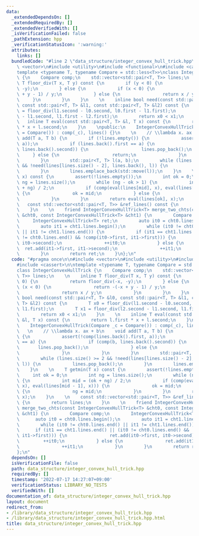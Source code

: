 ```yaml
---
data:
  _extendedDependsOn: []
  _extendedRequiredBy: []
  _extendedVerifiedWith: []
  _isVerificationFailed: false
  _pathExtension: hpp
  _verificationStatusIcon: ':warning:'
  attributes:
    links: []
  bundledCode: "#line 2 \"data_structure/integer_convex_hull_trick.hpp\"\n\n#include\
    \ <vector>\n#include <utility>\n#include <functional>\n#include <cassert>\n\n\
    template <typename T, typename Compare = std::less<T>>\nclass IntegerConvexHullTrick\
    \ {\n    Compare comp;\n    std::vector<std::pair<T, T>> lines;\n    \n    inline\
    \ T floor_div(T x, T y) const {\n        if (y < 0) {\n            return floor_div(-x,\
    \ -y);\n        } else {\n            if (x < 0) {\n                return -(-x\
    \ + y - 1) / y;\n            } else {\n                return x / y;\n       \
    \     }\n        }\n    }\n    \n    inline bool need(const std::pair<T, T> &l0,\
    \ const std::pair<T, T> &l1, const std::pair<T, T> &l2) const {\n        T x0\
    \ = floor_div(l1.second - l0.second, l0.first - l1.first);\n        T x1 = floor_div(l2.second\
    \ - l1.second, l1.first - l2.first);\n        return x0 < x1;\n    }\n    \n \
    \   inline T eval(const std::pair<T, T> &l, T x) const {\n        return l.first\
    \ * x + l.second;\n    }\n    \npublic:\n    IntegerConvexHullTrick(Compare _c\
    \ = Compare()) : comp(_c), lines() {}\n    \n    // \\lambda x. ax + b\n    void\
    \ add(T a, T b) {\n        if (!lines.empty()) {\n            assert(!comp(lines.back().first,\
    \ a));\n            if (lines.back().first == a) {\n                if (comp(b,\
    \ lines.back().second)) {\n                    lines.pop_back();\n           \
    \     } else {\n                    return;\n                }\n            }\n\
    \        }\n        std::pair<T, T> l(a, b);\n        while (lines.size() >= 2\
    \ && !need(lines[lines.size() - 2], lines.back(), l)) {\n            lines.pop_back();\n\
    \        }\n        lines.emplace_back(std::move(l));\n    }\n    \n    T getmin(T\
    \ x) const {\n        assert(!lines.empty());\n        int ok = 0;\n        int\
    \ ng = lines.size();\n        while (ng - ok > 1) {\n            int mid = (ok\
    \ + ng) / 2;\n            if (comp(eval(lines[mid], x), eval(lines[mid - 1], x)))\
    \ {\n                ok = mid;\n            } else {\n                ng = mid;\n\
    \            }\n        }\n        return eval(lines[ok], x);\n    }\n    \n \
    \   const std::vector<std::pair<T, T>> &ref_lines() const {\n        return lines;\n\
    \    }\n    \n    friend IntegerConvexHullTrick<T> merge_two_chts(const IntegerConvexHullTrick<T>\
    \ &cht0, const IntegerConvexHullTrick<T> &cht1) {\n        Compare comp;\n   \
    \     IntegerConvexHullTrick<T> ret;\n        auto it0 = cht0.lines.begin();\n\
    \        auto it1 = cht1.lines.begin();\n        while (it0 != cht0.lines.end()\
    \ || it1 != cht1.lines.end()) {\n            if (it1 == cht1.lines.end() || (it0\
    \ != cht0.lines.end() && !comp(it0->first, it1->first))) {\n                ret.add(it0->first,\
    \ it0->second);\n                ++it0;\n            } else {\n              \
    \  ret.add(it1->first, it1->second);\n                ++it1;\n            }\n\
    \        }\n        return ret;\n    }\n};\n"
  code: "#pragma once\n\n#include <vector>\n#include <utility>\n#include <functional>\n\
    #include <cassert>\n\ntemplate <typename T, typename Compare = std::less<T>>\n\
    class IntegerConvexHullTrick {\n    Compare comp;\n    std::vector<std::pair<T,\
    \ T>> lines;\n    \n    inline T floor_div(T x, T y) const {\n        if (y <\
    \ 0) {\n            return floor_div(-x, -y);\n        } else {\n            if\
    \ (x < 0) {\n                return -(-x + y - 1) / y;\n            } else {\n\
    \                return x / y;\n            }\n        }\n    }\n    \n    inline\
    \ bool need(const std::pair<T, T> &l0, const std::pair<T, T> &l1, const std::pair<T,\
    \ T> &l2) const {\n        T x0 = floor_div(l1.second - l0.second, l0.first -\
    \ l1.first);\n        T x1 = floor_div(l2.second - l1.second, l1.first - l2.first);\n\
    \        return x0 < x1;\n    }\n    \n    inline T eval(const std::pair<T, T>\
    \ &l, T x) const {\n        return l.first * x + l.second;\n    }\n    \npublic:\n\
    \    IntegerConvexHullTrick(Compare _c = Compare()) : comp(_c), lines() {}\n \
    \   \n    // \\lambda x. ax + b\n    void add(T a, T b) {\n        if (!lines.empty())\
    \ {\n            assert(!comp(lines.back().first, a));\n            if (lines.back().first\
    \ == a) {\n                if (comp(b, lines.back().second)) {\n             \
    \       lines.pop_back();\n                } else {\n                    return;\n\
    \                }\n            }\n        }\n        std::pair<T, T> l(a, b);\n\
    \        while (lines.size() >= 2 && !need(lines[lines.size() - 2], lines.back(),\
    \ l)) {\n            lines.pop_back();\n        }\n        lines.emplace_back(std::move(l));\n\
    \    }\n    \n    T getmin(T x) const {\n        assert(!lines.empty());\n   \
    \     int ok = 0;\n        int ng = lines.size();\n        while (ng - ok > 1)\
    \ {\n            int mid = (ok + ng) / 2;\n            if (comp(eval(lines[mid],\
    \ x), eval(lines[mid - 1], x))) {\n                ok = mid;\n            } else\
    \ {\n                ng = mid;\n            }\n        }\n        return eval(lines[ok],\
    \ x);\n    }\n    \n    const std::vector<std::pair<T, T>> &ref_lines() const\
    \ {\n        return lines;\n    }\n    \n    friend IntegerConvexHullTrick<T>\
    \ merge_two_chts(const IntegerConvexHullTrick<T> &cht0, const IntegerConvexHullTrick<T>\
    \ &cht1) {\n        Compare comp;\n        IntegerConvexHullTrick<T> ret;\n  \
    \      auto it0 = cht0.lines.begin();\n        auto it1 = cht1.lines.begin();\n\
    \        while (it0 != cht0.lines.end() || it1 != cht1.lines.end()) {\n      \
    \      if (it1 == cht1.lines.end() || (it0 != cht0.lines.end() && !comp(it0->first,\
    \ it1->first))) {\n                ret.add(it0->first, it0->second);\n       \
    \         ++it0;\n            } else {\n                ret.add(it1->first, it1->second);\n\
    \                ++it1;\n            }\n        }\n        return ret;\n    }\n\
    };\n"
  dependsOn: []
  isVerificationFile: false
  path: data_structure/integer_convex_hull_trick.hpp
  requiredBy: []
  timestamp: '2022-07-17 14:27:07+09:00'
  verificationStatus: LIBRARY_NO_TESTS
  verifiedWith: []
documentation_of: data_structure/integer_convex_hull_trick.hpp
layout: document
redirect_from:
- /library/data_structure/integer_convex_hull_trick.hpp
- /library/data_structure/integer_convex_hull_trick.hpp.html
title: data_structure/integer_convex_hull_trick.hpp
---
```

